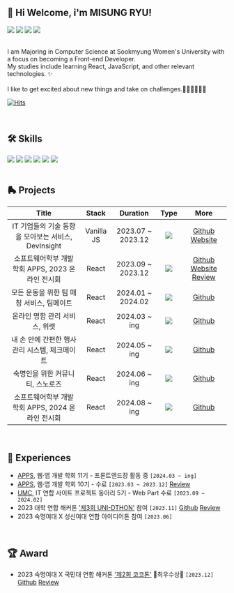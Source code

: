 ## 👋 Hi Welcome, i'm MISUNG RYU!

<div>
<a href="https://www.linkedin.com/in/misungdev/" target="_blank"><img src="https://img.shields.io/badge/Linkedin-0A66C2?style=flat-square&logo=linkedin&logoColor=white"/></a>
<a href="https://ryumii.hashnode.dev/" target="_blank"><img src="https://img.shields.io/badge/Tech Blog-2962FF?style=flat-square&logo=hashnode&logoColor=white"/></a>
<a href="https://www.instagram.com/ryumnii/" target="_blank"><img src="https://img.shields.io/badge/Instagram-E4405F?style=flat-square&logo=Instagram&logoColor=white"/></a>
<a href="mailto: misung.dev@gmail.com" target="_blank"><img src="https://img.shields.io/badge/misung.dev@gmail.com-EA4335?style=flat-square&logo=Gmail&logoColor=white"/></a>

</div>

<br>

<p>
I am Majoring in Computer Science at Sookmyung Women's University with a focus on becoming a Front-end Developer. <br/>
My studies include learning React, JavaScript, and other relevant technologies. ✨ <br/><br/>
I like to get excited about new things and take on challenges.🏄🏻‍♀️🍨🔭🥊
</p>

[![Hits](https://hits.seeyoufarm.com/api/count/incr/badge.svg?url=https%3A%2F%2Fgithub.com%2Fmisung-dev&count_bg=%23A4D8F2&title_bg=%23555555&icon=github.svg&icon_color=%23E7E7E7&title=hits&edge_flat=true)](https://hits.seeyoufarm.com)

<br>

## 🛠 Skills

<div>
<img src="https://img.shields.io/badge/HTML5-E34F26?style=flat-square&logo=HTML5&logoColor=white"/>
<img src="https://img.shields.io/badge/CSS3-F68212?style=flat-square&logo=CSS3&logoColor=white"/>
<img src="https://img.shields.io/badge/JavaScript-F7DF1E?style=flat-square&logo=JavaScript&logoColor=white"/>
<img src="https://img.shields.io/badge/React-61DAFB?style=flat-square&logo=React&logoColor=white"/>
<img src="https://img.shields.io/badge/SCSS-CC6699?style=flat-square&logo=Sass&logoColor=white"/>
<img src="https://img.shields.io/badge/StyledComponents/Emotion-DB7093?style=flat-square&logo=Styled-components&logoColor=white"/>

</div>

<br>

## 🛼 Projects

|                        Title                        |   Stack    |     Duration      |                            Type                            |                                                                                         More                                                                                         |
| :-------------------------------------------------: | :--------: | :---------------: | :--------------------------------------------------------: | :----------------------------------------------------------------------------------------------------------------------------------------------------------------------------------: |
| IT 기업들의 기술 동향을 모아보는 서비스, DevInsight | Vanilla JS | 2023.07 ~ 2023.12 | <img src="https://img.shields.io/badge/-Individual-pink"/> |                                       [Github](https://github.com/misung-dev/2023-DevInsight) [Website](https://2023-dev-insight.vercel.app/)                                        |
|  소프트웨어학부 개발 학회 APPS, 2023 온라인 전시회  |   React    | 2023.09 ~ 2023.12 |    <img src="https://img.shields.io/badge/-Team-pink"/>    | [Github](https://github.com/APPS-sookmyung/2023-APPS-Exhibition-Webpage) [Website](https://2023-apps-exhibition-webpage.vercel.app/) [Review](https://ryumii.hashnode.dev/2023-apps) |
|      모든 운동을 위한 팀 매칭 서비스, 팀메이트      |   React    | 2024.01 ~ 2024.02 |    <img src="https://img.shields.io/badge/-Team-pink"/>    |                                                                 [Github](https://github.com/TiimMate/TeamMateClient)                                                                 |
|            온라인 명함 관리 서비스, 위렛            |   React    |   2024.03 ~ ing   |    <img src="https://img.shields.io/badge/-Team-pink"/>    |                                                            [Github](https://github.com/APPS-sookmyung/2024-WELLET-client)                                                            |
|   내 손 안에 간편한 행사 관리 시스템, 체크메이트    |   React    |   2024.05 ~ ing   |    <img src="https://img.shields.io/badge/-Team-pink"/>    |                                                          [Github](https://github.com/CheckMate-sookmyung/CheckMate-client)                                                           |
|          숙명인을 위한 커뮤니티, 스노로즈           |   React    |   2024.06 ~ ing   |    <img src="https://img.shields.io/badge/-Team-pink"/>    |                                                               [Github](https://github.com/snorose/snorose-front-react)                                                               |
|  소프트웨어학부 개발 학회 APPS, 2024 온라인 전시회  |   React    |   2024.08 ~ ing   |    <img src="https://img.shields.io/badge/-Team-pink"/>    |                                                       [Github](https://github.com/APPS-sookmyung/2024-APPS-Exhibition-Webpage)                                                       |

<br>

## 🎢 Experiences

- <a href="https://github.com/APPS-sookmyung">APPS</a>, 웹·앱 개발 학회 11기 - 프론트엔드장 활동 중 `[2024.03 ~ ing]`
- <a href="https://github.com/APPS-sookmyung">APPS</a>, 웹·앱 개발 학회 10기 - 수료 `[2023.03 ~ 2023.12]` [Review](https://ryumii.hashnode.dev/w2ajoqzof0g7ju5wrfslbeg6rcc67ccio2vme2ajcdsijjro4wg)
- <a href="https://github.com/UMC-SMWU">UMC</a>, IT 연합 사이트 프로젝트 동아리 5기 - Web Part 수료 `[2023.09 ~ 2024.02]`
- 2023 대학 연합 해커톤 <a href="https://www.instagram.com/2024_uni_d/">'제3회 UNI-DTHON'</a> 참여 `[2023.11]` [Github](https://github.com/UniD3-Hackathon-Team4/barokey) [Review](https://ryumii.hashnode.dev/3-uni-dthon)
- 2023 숙명여대 X 성신여대 연합 아이디어톤 참여 `[2023.06]`

<br>

## 🏆 Award

- 2023 숙명여대 X 국민대 연합 해커톤 <a href='https://cuboid-pipe-5a7.notion.site/2-COKOTHON-2023-4eb9005f434744fe9d0ba53e3b82c91e'>'제2회 코코톤'</a> 🏅최우수상🏅 `[2023.12]` [Github](https://github.com/cokothon-team7/PicPuzzle-client) [Review](https://ryumii.hashnode.dev/2-cokothon-2023)

<br>
